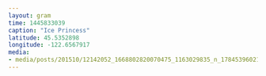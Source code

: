 ```yaml
---
layout: gram
time: 1445833039
caption: "Ice Princess"
latitude: 45.5352898
longitude: -122.6567917
media:
- media/posts/201510/12142052_1668802820070475_1163029835_n_17845396021000351.jpg
---
```

